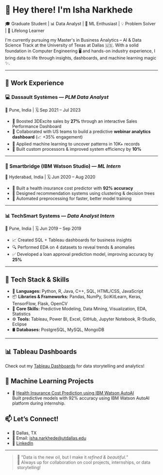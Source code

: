 # 👋 Hey there! I'm Isha Narkhede

🎓 Graduate Student | 📊 Data Analyst | 🤖 ML Enthusiast | 💡 Problem Solver | 🌱 Lifelong Learner

I'm currently pursuing my Master's in Business Analytics – AI & Data Science Track at the University of Texas at Dallas 🇺🇸. With a solid foundation in Computer Engineering 🖥️ and hands-on industry experience, I bring data to life through insights, dashboards, and machine learning magic ✨.

---

## 💼 Work Experience

### 💻 Dassault Systèmes — *PLM Data Analyst*  
📍 Pune, India | 🗓️ Sep 2021 – Jul 2023  
- 🚀 Boosted 3DExcite sales by **27%** through an interactive Sales Performance Dashboard  
- 🤝 Collaborated with US teams to build a predictive **webinar analytics dashboard** (📈 +35% engagement)  
- 🧠 Applied machine learning to uncover patterns in 10K+ records  
- 🔧 Built custom processors & improved system efficiency by **10%**

---

### 🧠 Smartbridge (IBM Watson Studio) — *ML Intern*  
📍 Hyderabad, India | 🗓️ Jun 2020 – Aug 2020  
- 🧮 Built a health insurance cost predictor with **92% accuracy**  
- 🧭 Designed recommendation systems using clustering & decision trees  
- 🔄 Automated preprocessing for faster, better model training

---

### 📊 TechSmart Systems — *Data Analyst Intern*  
📍 Pune, India | 🗓️ Jun 2019 – Sep 2019  
- 📈 Created SQL + Tableau dashboards for business insights  
- 🔍 Performed EDA on 4 datasets to reveal trends & anomalies  
- ✅ Developed a loan approval prediction model, improving accuracy by **25%**

---

## 🧰 Tech Stack & Skills

- 🐍 **Languages:** Python, R, Java, C++, SQL, HTML/CSS, JavaScript  
- 📦 **Libraries & Frameworks:** Pandas, NumPy, SciKitLearn, Keras, TensorFlow, Flask, OpenCV  
- 🧠 **Core Skills:** Predictive Modeling, Data Mining, Visualization, EDA, Statistics  
- ⚙️ **Tools:** Tableau, Power BI, Excel, GitHub, Jupyter Notebook, R-Studio, Eclipse  
- 🛢️ **Databases:** PostgreSQL, MySQL, MongoDB  

---

## 📊 Tableau Dashboards

Check out my [Tableau Dashboards](https://public.tableau.com/app/profile/isha.narkhede1887/vizzes) for data storytelling and analytics!

## 🧠 Machine Learning Projects

- 🔮 [Health Insurance Cost Prediction using IBM Watson AutoAI](https://github.com/SmartPracticeschool/llSPS-INT-3564-Health-Insurance-Cost-prediction-Using-Watson-Auto-AI)  
  Built predictive models with 92% accuracy using IBM Watson AutoAI platform during internship.



## 📫 Let’s Connect!

- 📍 Dallas, TX  
- 📧 Email: isha.narkhede@utdallas.edu  
- 🔗 [LinkedIn](https://www.linkedin.com/in/isha-narkhede)

---

> 💬 "Data is the new oil, but I make it *refined & beautiful.*"  
> 🧡 Always up for collaboration on cool projects, internships, or data storytelling!

